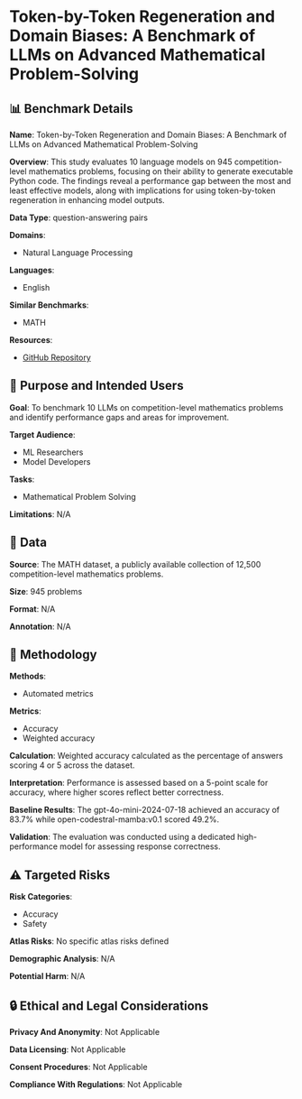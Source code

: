 # Token-by-Token Regeneration and Domain Biases: A Benchmark of LLMs on Advanced Mathematical Problem-Solving

## 📊 Benchmark Details

**Name**: Token-by-Token Regeneration and Domain Biases: A Benchmark of LLMs on Advanced Mathematical Problem-Solving

**Overview**: This study evaluates 10 language models on 945 competition-level mathematics problems, focusing on their ability to generate executable Python code. The findings reveal a performance gap between the most and least effective models, along with implications for using token-by-token regeneration in enhancing model outputs.

**Data Type**: question-answering pairs

**Domains**:
- Natural Language Processing

**Languages**:
- English

**Similar Benchmarks**:
- MATH

**Resources**:
- [GitHub Repository](https://github.com/hendrycks/math)

## 🎯 Purpose and Intended Users

**Goal**: To benchmark 10 LLMs on competition-level mathematics problems and identify performance gaps and areas for improvement.

**Target Audience**:
- ML Researchers
- Model Developers

**Tasks**:
- Mathematical Problem Solving

**Limitations**: N/A

## 💾 Data

**Source**: The MATH dataset, a publicly available collection of 12,500 competition-level mathematics problems.

**Size**: 945 problems

**Format**: N/A

**Annotation**: N/A

## 🔬 Methodology

**Methods**:
- Automated metrics

**Metrics**:
- Accuracy
- Weighted accuracy

**Calculation**: Weighted accuracy calculated as the percentage of answers scoring 4 or 5 across the dataset.

**Interpretation**: Performance is assessed based on a 5-point scale for accuracy, where higher scores reflect better correctness.

**Baseline Results**: The gpt-4o-mini-2024-07-18 achieved an accuracy of 83.7% while open-codestral-mamba:v0.1 scored 49.2%.

**Validation**: The evaluation was conducted using a dedicated high-performance model for assessing response correctness.

## ⚠️ Targeted Risks

**Risk Categories**:
- Accuracy
- Safety

**Atlas Risks**:
No specific atlas risks defined

**Demographic Analysis**: N/A

**Potential Harm**: N/A

## 🔒 Ethical and Legal Considerations

**Privacy And Anonymity**: Not Applicable

**Data Licensing**: Not Applicable

**Consent Procedures**: Not Applicable

**Compliance With Regulations**: Not Applicable
